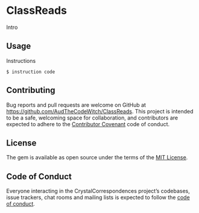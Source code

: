 # ClassReads

Intro 

## Usage

Instructions

    $ instruction code

## Contributing

Bug reports and pull requests are welcome on GitHub at https://github.com/AudTheCodeWitch/ClassReads. This project is intended to be a safe, welcoming space for collaboration, and contributors are expected to adhere to the [Contributor Covenant](http://contributor-covenant.org) code of conduct.

## License

The gem is available as open source under the terms of the [MIT License](https://opensource.org/licenses/MIT).

## Code of Conduct

Everyone interacting in the CrystalCorrespondences project’s codebases, issue trackers, chat rooms and mailing lists is expected to follow the [code of conduct](https://github.com/AudTheCodeWitch/ClassReads/blob/master/CODE_OF_CONDUCT.md).